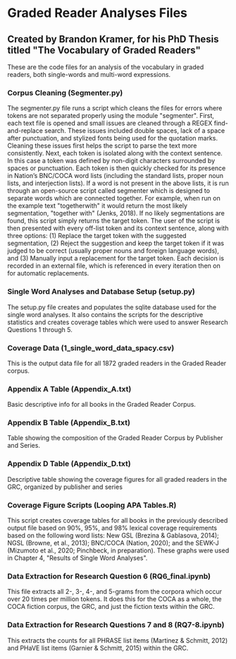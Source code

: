 # Graded Reader Analyses Files
## Created by Brandon Kramer, for his PhD Thesis titled "The Vocabulary of Graded Readers"

These are the code files for an analysis of the vocabulary in graded readers, both single-words and multi-word expressions.

### Corpus Cleaning (Segmenter.py)
The segmenter.py file runs a script which cleans the files for errors where tokens are not separated properly using the module "segmenter". 
  First, each text file is opened and small issues are cleaned through a REGEX find-and-replace search. These issues included double spaces, lack of a space after punctuation, and stylized fonts being used for the quotation marks. Cleaning these issues first helps the script to parse the text more consistently. 
  Next, each token is isolated along with the context sentence. In this case a token was defined by non-digit characters surrounded by spaces or punctuation. Each token is then quickly checked for its presence in Nation’s BNC/COCA word lists (including the standard lists, proper noun lists, and interjection lists).
  If a word is not present in the above lists, it is run through an open-source script called segmenter which is designed to separate words which are connected together. For example, when run on the example text "togetherwith" it would return the most likely segmentation, "together with" (Jenks, 2018). If no likely segmentations are found, this script simply returns the target token. 
  The user of the script is then presented with every off-list token and its context sentence, along with three options: (1) Replace the target token with the suggested segmentation, (2) Reject the suggestion and keep the target token if it was judged to be correct (usually proper nouns and foreign language words), and (3) Manually input a replacement for the target token. 
  Each decision is recorded in an external file, which is referenced in every iteration then on for automatic replacements. 

### Single Word Analyses and Database Setup (setup.py)
The setup.py file creates and populates the sqlite database used for the single word analyses. It also contains the scripts for the descriptive statistics and creates coverage tables which were used to answer Research Questions 1 through 5. 

### Coverage Data (1_single_word_data_spacy.csv)
This is the output data file for all 1872 graded readers in the Graded Reader corpus. 

### Appendix A Table (Appendix_A.txt)
Basic descriptive info for all books in the Graded Reader Corpus.

### Appendix B Table (Appendix_B.txt)
Table showing the composition of the Graded Reader Corpus by Publisher and Series.

### Appendix D Table (Appendix_D.txt)
Descriptive table showing the coverage figures for all graded readers in the GRC, organized by publisher and series

### Coverage Figure Scripts (Looping APA Tables.R) 
This script creates coverage tables for all books in the previously described output file based on 90%, 95%, and 98% lexical coverage requirements based on the following word lists: New GSL (Brezina & Gablasova, 2014); NGSL (Browne, et al., 2013); BNC/COCA (Nation, 2020); and the SEWK-J (Mizumoto et al., 2020; Pinchbeck, in preparation). These graphs were used in Chapter 4, "Results of Single Word Analyses".

### Data Extraction for Research Question 6 (RQ6_final.ipynb)
This file extracts all 2-, 3-, 4-, and 5-grams from the corpora which occur over 20 times per million tokens. It does this for the COCA as a whole, the COCA fiction corpus, the GRC, and just the fiction texts within the GRC.

### Data Extraction for Research Questions 7 and 8 (RQ7-8.ipynb)
This extracts the counts for all PHRASE list items (Martinez & Schmitt, 2012) and PHaVE list items (Garnier & Schmitt, 2015) within the GRC. 

